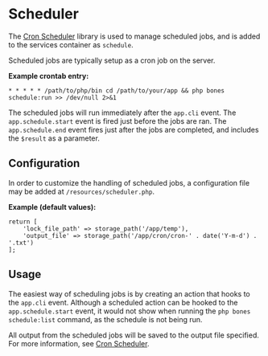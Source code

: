 # Scheduler

The [Cron Scheduler](https://github.com/bayfrontmedia/cron-scheduler) library is used to manage scheduled jobs, 
and is added to the services container as `schedule`.

Scheduled jobs are typically setup as a cron job on the server.

**Example crontab entry:**

```
* * * * * /path/to/php/bin cd /path/to/your/app && php bones schedule:run >> /dev/null 2>&1
```

The scheduled jobs will run immediately after the `app.cli` event.
The `app.schedule.start` event is fired just before the jobs are ran.
The `app.schedule.end` event fires just after the jobs are completed, and includes the `$result` as a parameter.

## Configuration

In order to customize the handling of scheduled jobs, a configuration file may be added at `/resources/scheduler.php`.

**Example (default values):**

```
return [
    'lock_file_path' => storage_path('/app/temp'),
    'output_file' => storage_path('/app/cron/cron-' . date('Y-m-d') . '.txt')
];
```

## Usage

The easiest way of scheduling jobs is by creating an action that hooks to the `app.cli` event.
Although a scheduled action can be hooked to the `app.schedule.start` event, it would not show
when running the `php bones schedule:list` command, as the schedule is not being run.

All output from the scheduled jobs will be saved to the output file specified.
For more information, see [Cron Scheduler](https://github.com/bayfrontmedia/cron-scheduler#creating-an-instance).